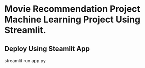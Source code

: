 # Movie Recommendation Project Machine Learning Project Using Streamlit.
## Deploy Using Steamlit App
streamlit run app.py
